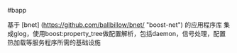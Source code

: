 #bapp

基于 [bnet] (https://github.com/ballbillow/bnet/ "boost-net") 的应用程序库
集成glog，使用boost:property_tree做配置解析，包括daemon，信号处理，配置热加载等服务程序所需的基础设施